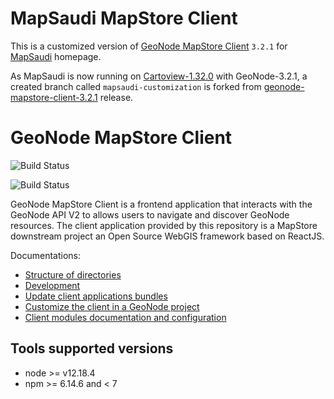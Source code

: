 # MapSaudi MapStore Client

This is a customized version of [GeoNode MapStore Client](https://github.com/GeoNode/geonode-mapstore-client) `3.2.1` for [MapSaudi](https://mapsaudi.com) homepage.

As MapSaudi is now running on [Cartoview-1.32.0](https://cartoview.net/) with GeoNode-3.2.1, a created branch called `mapsaudi-customization` is forked from [geonode-mapstore-client-3.2.1](https://github.com/GeoNode/geonode-mapstore-client/releases/tag/3.2.1) release.
# GeoNode MapStore Client

![Build Status](https://github.com/cartologic/mapsaudi-mapstore-client/actions/workflows/build.yml/badge.svg)

![Build Status](https://github.com/cartologic/mapsaudi-mapstore-client/actions/workflows/test.yml/badge.svg)

GeoNode MapStore Client is a frontend application that interacts with the GeoNode API V2 to allows users to navigate and discover GeoNode resources. The client application provided by this repository is a MapStore downstream project an Open Source WebGIS framework based on ReactJS. 

Documentations:

- [Structure of directories](docs/structure.md)
- [Development](docs/development.md)
- [Update client applications bundles](docs/build.md)
- [Customize the client in a GeoNode project](docs/customizations/index.md)
- [Client modules documentation and configuration](docs/client.md)

## Tools supported versions

- node >= v12.18.4
- npm >= 6.14.6 and < 7
